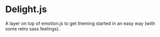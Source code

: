 # Delight.js

A layer on top of emotion.js to get theming started in an easy way (with some retro sass feelings).
